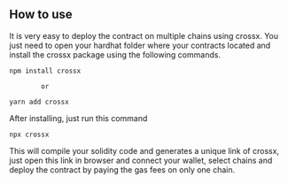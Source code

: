 ## How to use

It is very easy to deploy the contract on multiple chains using crossx. You just need to open your hardhat folder where your contracts located and install the crossx package using the following commands.

```
npm install crossx

        or

yarn add crossx
```

After installing, just run this command

```
npx crossx
```

This will compile your solidity code and generates a unique link of crossx, just open this link in browser and connect your wallet, select chains and deploy the contract by paying the gas fees on only one chain.

